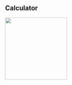 ## Calculator

<img src="https://user-images.githubusercontent.com/25832984/134099303-cb91240d-2d75-47dd-bb98-31222ed95879.jpg" width="200px"/>
